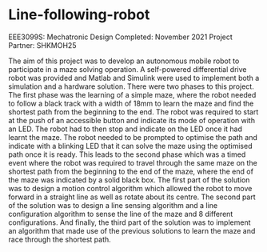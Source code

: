 # Line-following-robot
EEE3099S: Mechatronic Design
Completed: November 2021
Project Partner: SHKMOH25

The aim of this project was to develop an autonomous mobile robot to participate in a maze solving operation. A self-powered differential drive robot was provided and  Matlab and Simulink were used to implement both a simulation and a hardware solution. There were two phases to this project. The first phase was the learning of a simple maze, where the robot needed to follow a black track with a width of 18mm to learn the maze and find the shortest path from the beginning to the end. The robot was required to start at the push of an accessible button and indicate its mode of operation with an LED. The robot had to then stop and indicate on the LED once it had learnt the maze. The robot needed to be prompted to optimise the path and indicate with a blinking LED that it can solve the maze using the optimised path once it is ready. This leads to the second phase which was a timed event where the robot was required to travel through the same maze on the shortest path from the beginning to the end of the maze, where the end of the maze was indicated by a solid black box. The first part of the solution was to design a motion control algorithm which allowed the robot to move forward in a straight line as well as rotate about its centre. The second part of the solution was to design a line sensing algorithm and a line configuration algorithm to sense the line of the maze and 8 different configurations. And finally, the third part of the solution was to implement an algorithm that made use of the previous solutions to learn the maze and race through the shortest path.
